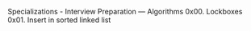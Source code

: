 Specializations - Interview Preparation ― Algorithms
0x00. Lockboxes 
0x01. Insert in sorted linked list
